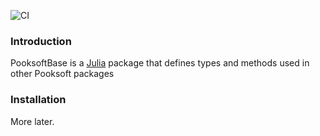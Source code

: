 ![CI](https://github.com/Pooksoft/PooksoftBase.jl/workflows/CI/badge.svg)

### Introduction
PooksoftBase is a [Julia](https://www.julialang.org) package that defines types and methods used in other Pooksoft packages

### Installation
More later.